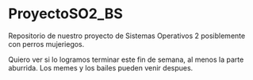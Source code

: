 # ProyectoSO2_BS
Repositorio de nuestro proyecto de Sistemas Operativos 2 posiblemente con perros mujeriegos.

Quiero ver si lo logramos terminar este fin de semana, al menos la parte aburrida. Los memes y los bailes pueden venir despues.
